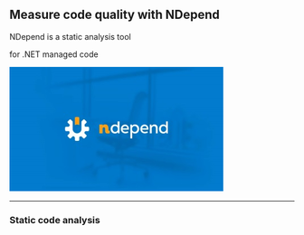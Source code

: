 ## Measure code quality with NDepend

NDepend is a static analysis tool 

for .NET managed code

![NDepend Logo](/images/full_logo.jpg)

---

### Static code analysis
